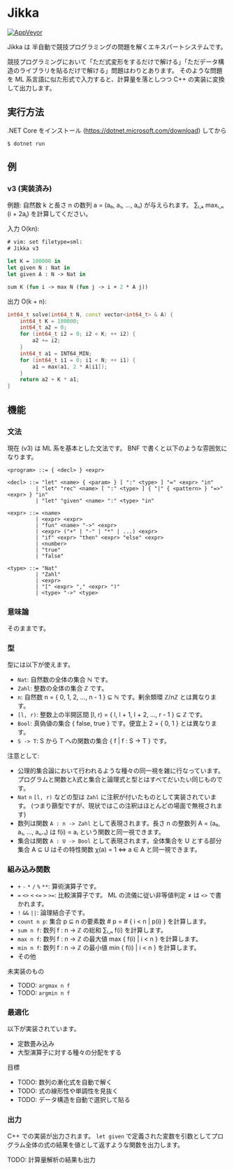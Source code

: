 # Jikka

[![AppVeyor](https://ci.appveyor.com/api/projects/status/by1shf3c22xvwt19/branch/master?svg=true)](https://ci.appveyor.com/project/kmyk/jikka)

Jikka は 半自動で競技プログラミングの問題を解くエキスパートシステムです。

競技プログラミングにおいて「ただ式変形をするだけで解ける」「ただデータ構造のライブラリを貼るだけで解ける」問題はわりとあります。
そのような問題を ML 系言語に似た形式で入力すると、計算量を落としつつ C++ の実装に変換して出力します。

## 実行方法

.NET Core をインストール (<https://dotnet.microsoft.com/download>) してから

``` console
$ dotnet run
```

## 例

### v3 (実装済み)

例題:
自然数 k と長さ n の数列 a = (a₀, a₁, …, aₙ) が与えられます。
∑ᵢ˱ₖ maxᵢ˱ₙ (i + 2aⱼ) を計算してください。

入力 O(kn):

``` sml
# vim: set filetype=sml:
# Jikka v3

let K = 100000 in
let given N : Nat in
let given A : N -> Nat in

sum K (fun i -> max N (fun j -> i + 2 * A j))
```

出力 O(k + n):

``` c++
int64_t solve(int64_t N, const vector<int64_t> & A) {
    int64_t K = 100000;
    int64_t a2 = 0;
    for (int64_t i2 = 0; i2 < K; ++ i2) {
        a2 += i2;
    }
    int64_t a1 = INT64_MIN;
    for (int64_t i1 = 0; i1 < N; ++ i1) {
        a1 = max(a1, 2 * A[i1]);
    }
    return a2 + K * a1;
}
```

## 機能

### 文法

現在 (v3) は ML 系を基本とした文法です。
BNF で書くと以下のような雰囲気になります。

``` ebnf
<program> ::= { <decl> } <expr>

<decl> ::= "let" <name> { <param> } [ ":" <type> ] "=" <expr> "in"
         | "let" "rec" <name> [ ":" <type> ] { "|" { <pattern> } "=>" <expr> } "in"
         | "let" "given" <name> ":" <type> "in"

<expr> ::= <name>
         | <expr> <expr>
         | "fun" <name> "->" <expr>
         | <expr> ("+" | "-" | "*" | ...) <expr>
         | "if" <expr> "then" <expr> "else" <expr>
         | <number>
         | "true"
         | "false"

<type> ::= "Nat"
         | "Zahl"
         | <expr>
         | "[" <expr> "," <expr> ")"
         | <type> "->" <type>
```

### 意味論

そのままです。

### 型

型には以下が使えます。

-   `Nat`: 自然数の全体の集合 ℕ です。
-   `Zahl`: 整数の全体の集合 ℤ です。
-   `n`: 自然数 n = { 0, 1, 2, …, n - 1 } ⊆ ℕ です。剰余類環 ℤ/nℤ とは異なります。
-   `[l, r)`: 整数上の半開区間 [l, r) = { l, l + 1, l + 2, …, r - 1 } ⊆ ℤ です。
-   `Bool`: 真偽値の集合 { false, true } です。便宜上 2 = { 0, 1 } とは異なります。
-   `S -> T`: S から T への関数の集合 { f | f : S → T } です。

注意として:

-   公理的集合論において行われるような種々の同一視を雑に行なっています。プログラムと関数とλ式と集合と論理式と型とはすべてだいたい同じものです。
-   `Nat` `n` `[l, r)` などの型は `Zahl` に注釈が付いたものとして実装されています。 (つまり篩型ですが、現状ではこの注釈はほとんどの場面で無視されます)
-   数列は関数 `A : n -> Zahl` として表現されます。長さ n の整数列 A = (a₀, a₁, …, aₙ₋₁) は f(i) = aᵢ という関数と同一視できます。
-   集合は関数 `A : U -> Bool` として表現されます。全体集合を U とする部分集合 A ⊆ U はその特性関数 χ(a) = 1 ⇔ a ∈ A と同一視できます。

### 組み込み関数

-   `+` `-` `*` `/` `%` `**`: 算術演算子です。
-   `=` `<>` `<` `<=` `>` `>=`: 比較演算子です。 ML の流儀に従い非等値判定 ≠ は `<>` で書かれます。
-   `!` `&&` `||`: 論理結合子です。
-   `count n p`: 集合 p ⊆ n の要素数 # p = # { i < n | p(i) } を計算します。
-   `sum n f`: 数列 f : n →  ℤ の総和 ∑ᵢ˱ₙ f(i) を計算します。
-   `max n f`: 数列 f : n →  ℤ の最大値 max { f(i) | i < n } を計算します。
-   `min n f`: 数列 f : n →  ℤ の最小値 min { f(i) | i < n } を計算します。
-   その他

未実装のもの

-   TODO: `argmax n f`
-   TODO: `argmin n f`

### 最適化

以下が実装されています。

-   定数畳み込み
-   大型演算子に対する種々の分配をする

目標

-   TODO: 数列の漸化式を自動で解く
-   TODO: 式の線形性や単調性を見抜く
-   TODO: データ構造を自動で選択して貼る

### 出力

C++ での実装が出力されます。
`let given` で定義された変数を引数としてプログラム全体の式の結果を値として返すような関数を出力します。

TODO: 計算量解析の結果も出力
